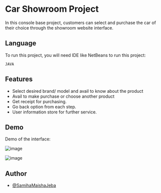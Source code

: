 
# Car Showroom Project

In this console base project, customers can select and purchase the car of their choice through the showroom website interface.



## Language

To run this project, you will need IDE like NetBeans to run this project:

`JAVA`




## Features

- Select desired brand/ model and avail to know about the product
- Avail to make purchase or choose another product
- Get receipt for purchasing.
- Go back option from each step.
- User information store for further service.


## Demo
Demo of the interface: 

![image](https://github.com/SamihaMaishaJeba/Java-Simple-Project/assets/84809778/f3e7c2b2-9cc2-4aeb-8f92-c34ff109bd17)

![image](https://github.com/SamihaMaishaJeba/Java-Simple-Project/assets/84809778/e985ffa9-4820-4ea5-9ec6-87d937adb9b5)



## Author

- [@SamihaMaishaJeba](https://github.com/SamihaMaishaJeba)




